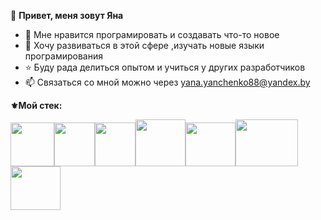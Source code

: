 
 👋 <strong>Привет, меня зовут Яна</strong>
- 👾 Мне нравится програмировать и создавать что-то новое
- 🧐 Хочу развиваться в этой сфере ,изучать новые языки програмирования
- ⭐️ Буду рада делиться опытом и учиться у других разработчиков
- 📫 Связаться со мной можно через yana.yanchenko88@yandex.by

<strong>⚜️Мой стек: </strong>

<img src="https://user-images.githubusercontent.com/82964950/132123295-cddd513a-fd9c-4a49-940e-e3d6cd167c79.png" width="70"/><img src="https://user-images.githubusercontent.com/82964950/132123199-3c3d903c-0389-47f2-86dc-e525476667bc.png" width="65" height="70"/><img src="https://user-images.githubusercontent.com/82964950/132123313-be93eeda-1fab-455e-a238-e2e1f4434b54.png" width="65" height="70"/><img src="https://user-images.githubusercontent.com/82964950/132123630-b7d59158-6a89-4de0-8d49-3137f3c7d15f.png" width="80" height="75"/><img src="https://user-images.githubusercontent.com/82964950/132123711-fd651e85-1128-4ce5-9147-8b4e43ffef3e.png" width="80" height="70"/><img src="https://user-images.githubusercontent.com/82964950/132123744-a7a91dd7-bf58-4b84-81a2-ffcdb58e5050.png" width="100" height="75"/><img src="https://user-images.githubusercontent.com/82964950/132123776-0c43ad9d-19b9-4ed1-9cd1-6189bfb16748.png" width="80" height="70"/>




<!---
yana-yanchenko/yana-yanchenko is a ✨ special ✨ repository because its `README.md` (this file) appears on your GitHub profile.
You can click the Preview link to take a look at your changes.
--->
